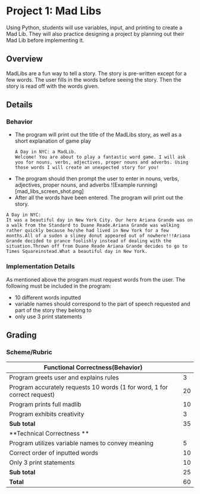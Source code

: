 # Project 1: Mad Libs

Using Python, students will use variables, input, and printing to create a Mad Lib. They will also practice designing a project by planning out their Mad Lib before implementing it.

## Overview
MadLibs are a fun way to tell a story. The story is pre-written except for a few words. The user fills in the words before seeing the story. Then the story is read off with the words given. 

## Details
### Behavior
* The program will print out the title of the MadLibs story, as well as a short explanation of game play    
    ```
    A Day in NYC: a MadLib.
    Welcome! You are about to play a fantastic word game. I will ask you for nouns, verbs, adjectives, proper nouns and adverbs. Using those words I will create an unexpected story for you!
    ```
* The program should then prompt the user to enter in nouns, verbs, adjectives, proper nouns, and adverbs
!(Example running)[mad_libs_screen_shot.png]
* After all the words have been entered. The program will print out the story.
```
A Day in NYC: 
It was a beautiful day in New York City. Our hero Ariana Grande was on a walk from the Standard to Duane Reade.Ariana Grande was walking rather quickly because he/she had lived in New York for a few months.All of a suden a slimey donut appeared out of nowhere!!!Ariana Grande decided to prance foolishly instead of dealing with the situation.Thrown off from Duane Reade Ariana Grande decides to go to Times Squareinstead.What a beautiful day in New York.
```

### Implementation Details
As mentioned above the program must request words from the user. The following must be included in the program: 
* 10 different words inputted
* variable names should correspond to the part of speech requested and part of the story they belong to
* only use 3 print statements

## Grading 
### Scheme/Rubric
| Functional Correctness(Behavior)                                |     |
| --------------------------------------------------------------- |-----|
| Program greets user and explains rules  | 3   |
| Program accurately requests 10 words (1 for word, 1 for correct request)| 20|
| Program prints full madlib | 10   |
| Program exhibits creativity               | 3   |
| **Sub total**                                                   | 35  |
| **Technical Correctness   **                                    |     |
| Program utilizes variable names to convey meaning               | 5  |
| Correct order of inputted words                                 | 10  |
| Only 3 print statements                                         | 10  |
| **Sub total**                                                   | 25  |
| **Total**                                                       | 60 |


